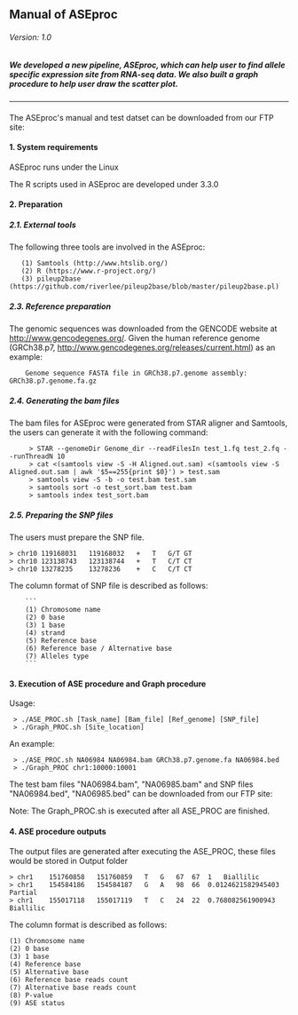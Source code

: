## Manual of ASEproc
###### Version: 1.0

##### We developed a new pipeline, ASEproc, which can help user to find allele specific expression site from RNA-seq data. We also built a graph procedure to help user draw the scatter plot.
--------------
#### 

The ASEproc's manual and test datset can be downloaded from our FTP site: 

#### **1. System requirements**
ASEproc runs under the Linux

The R scripts used in ASEproc are developed under 3.3.0

#### **2. Preparation**

##### **2.1.  External tools**

  The following three tools are involved in the ASEproc:
```
   (1) Samtools (http://www.htslib.org/)
   (2) R (https://www.r-project.org/)
   (3) pileup2base (https://github.com/riverlee/pileup2base/blob/master/pileup2base.pl)
```
   
##### **2.3.  Reference preparation**
 
   The genomic sequences was downloaded from the GENCODE website at http://www.gencodegenes.org/. Given the human reference genome       (GRCh38.p7, http://www.gencodegenes.org/releases/current.html) as an example:

```
    Genome sequence FASTA file in GRCh38.p7.genome assembly: GRCh38.p7.genome.fa.gz
```

##### **2.4.  Generating the bam files**

   The bam files for ASEproc were generated from STAR aligner and Samtools, the users can generate it with the following command:
	
```
     > STAR --genomeDir Genome_dir --readFilesIn test_1.fq test_2.fq --runThreadN 10
     > cat <(samtools view -S -H Aligned.out.sam) <(samtools view -S Aligned.out.sam | awk '$5==255{print $0}') > test.sam
     > samtools view -S -b -o test.bam test.sam
     > samtools sort -o test_sort.bam test.bam
     > samtools index test_sort.bam
```
##### **2.5.  Preparing the SNP files**

  The users must prepare the SNP file.

	> chr10	119168031	119168032	+	T	G/T	GT
	> chr10	123138743	123138744	+	T	C/T	CT
	> chr10	13278235	13278236	+	C	C/T	CT

  The column format of SNP file is described as follows:
  
        ```
        (1) Chromosome name 
        (2) 0 base
        (3) 1 base
        (4) strand
        (5) Reference base
        (6) Reference base / Alternative base
        (7) Alleles type
        ```

#### **3. Execution of ASE procedure and Graph procedure**

   Usage:

     > ./ASE_PROC.sh [Task_name] [Bam_file] [Ref_genome] [SNP_file]
     > ./Graph_PROC.sh [Site_location]

   An example:

     > ./ASE_PROC.sh NA06984 NA06984.bam GRCh38.p7.genome.fa NA06984.bed
     > ./Graph_PROC chr1:10000:10001

The test bam files "NA06984.bam", "NA06985.bam" and SNP files "NA06984.bed", "NA06985.bed" can be downloaded from our FTP site: 

Note: The Graph_PROC.sh is executed after all ASE_PROC are finished.

#### **4. ASE procedure outputs**

   The output files are generated after executing the ASE_PROC, these files would be stored in Output folder
  ```
  > chr1	151760858	151760859	T	G	67	67	1	Biallilic
  > chr1	154584186	154584187	G	A	98	66	0.0124621582945403	Partial
  > chr1	155017118	155017119	T	C	24	22	0.768082561900943	Biallilic
  ```
  The column format is described as follows:
  ```
  (1) Chromosome name 
  (2) 0 base
  (3) 1 base
  (4) Reference base
  (5) Alternative base
  (6) Reference base reads count
  (7) Alternative base reads count
  (8) P-value
  (9) ASE status
  ```
